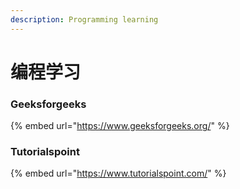 ```yaml
---
description: Programming learning
---
```


# 编程学习

### Geeksforgeeks

{% embed url="https://www.geeksforgeeks.org/" %}

### Tutorialspoint

{% embed url="https://www.tutorialspoint.com/" %}



